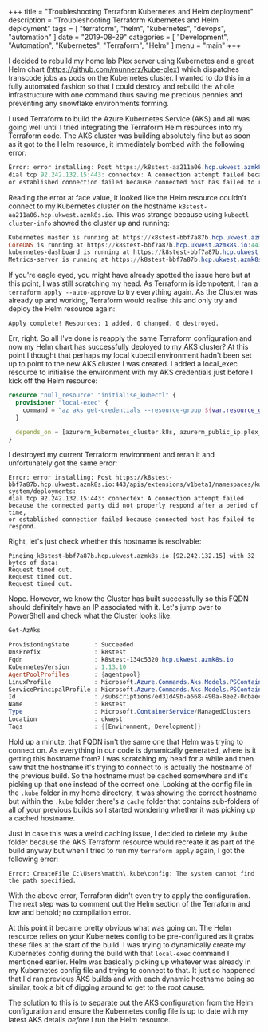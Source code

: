 +++
title = "Troubleshooting Terraform Kubernetes and Helm deployment"
description = "Troubleshooting Terraform Kubernetes and Helm deployment"
tags = [
    "terraform",
    "helm",
    "kubernetes",
    "devops",
    "automation"
]
date = "2019-08-29"
categories = [
    "Development",
    "Automation",
    "Kubernetes",
    "Terraform",
    "Helm"
]
menu = "main"
+++

I decided to rebuild my home lab Plex server using Kubernetes and a great Helm chart (https://github.com/munnerz/kube-plex) which
dispatches transcode jobs as pods on the Kubernetes cluster. I wanted to do this in a fully automated fashion so that I could
destroy and rebuild the whole infrastructure with one command thus saving me precious pennies and preventing any snowflake environments
forming.

I used Terraform to build the Azure Kubernetes Service (AKS) and all was going well until I tried integrating the Terraform
Helm resources into my Terraform code. The AKS cluster was building absolutely fine but as soon as it got to the Helm resource,
it immediately bombed with the following error:

```powershell
Error: error installing: Post https://k8stest-aa211a06.hcp.ukwest.azmk8s.io:443/apis/extensions/v1beta1/namespaces/kube-system/deployments: 
dial tcp 92.242.132.15:443: connectex: A connection attempt failed because the connected party did not properly respond after a period of time,
or established connection failed because connected host has failed to respond.
```

Reading the error at face value, it looked like the Helm resource couldn't connect to my Kubernetes cluster on the hostname `k8stest-aa211a06.hcp.ukwest.azmk8s.io`.
This was strange because using `kubectl cluster-info` showed the cluster up and running:
 
```powershell
Kubernetes master is running at https://k8stest-bbf7a87b.hcp.ukwest.azmk8s.io:443
CoreDNS is running at https://k8stest-bbf7a87b.hcp.ukwest.azmk8s.io:443/api/v1/namespaces/kube-system/services/kube-dns:dns/proxy
kubernetes-dashboard is running at https://k8stest-bbf7a87b.hcp.ukwest.azmk8s.io:443/api/v1/namespaces/kube-system/services/kubernetes-dashboard/proxy
Metrics-server is running at https://k8stest-bbf7a87b.hcp.ukwest.azmk8s.io:443/api/v1/namespaces/kube-system/services/https:metrics-server:/proxy
```

If you're eagle eyed, you might have already spotted the issue here but at this point, I was still scratching my head.
As Terraform is idempotent, I ran a `terraform apply --auto-approve` to try everything again. As the Cluster was already up and working,
Terraform would realise this and only try and deploy the Helm resource again:

`Apply complete! Resources: 1 added, 0 changed, 0 destroyed.`

Err, right. So all I've done is reapply the same Terraform configuration and now my Helm chart has successfully deployed to my AKS cluster?
At this point I thought that perhaps my local kubectl environment hadn't been set up to point to the new AKS cluster I was created. I added
a local_exec resource to initialise the environment with my AKS credentials just before I kick off the Helm resource:

```terraform
resource "null_resource" "initialise_kubectl" {
  provisioner "local-exec" {
    command = "az aks get-credentials --resource-group ${var.resource_group_name} --name ${var.cluster_name} --overwrite-existing"
  }

  depends_on = [azurerm_kubernetes_cluster.k8s, azurerm_public_ip.plex_publicip]
}
```

I destroyed my current Terraform environment and reran it and unfortunately got the same error:

```
Error: error installing: Post https://k8stest-bbf7a87b.hcp.ukwest.azmk8s.io:443/apis/extensions/v1beta1/namespaces/kube-system/deployments: 
dial tcp 92.242.132.15:443: connectex: A connection attempt failed because the connected party did not properly respond after a period of time,
or established connection failed because connected host has failed to respond.
```

Right, let's just check whether this hostname is resolvable:

```
Pinging k8stest-bbf7a87b.hcp.ukwest.azmk8s.io [92.242.132.15] with 32 bytes of data:
Request timed out.
Request timed out.
Request timed out.
```

Nope. However, we know the Cluster has built successfully so this FQDN should definitely have an IP associated with it.
Let's jump over to PowerShell and check what the Cluster looks like:

```powershell
Get-AzAks

ProvisioningState       : Succeeded
DnsPrefix               : k8stest
Fqdn                    : k8stest-134c5320.hcp.ukwest.azmk8s.io
KubernetesVersion       : 1.13.10
AgentPoolProfiles       : {agentpool}
LinuxProfile            : Microsoft.Azure.Commands.Aks.Models.PSContainerServiceLinuxProfile
ServicePrincipalProfile : Microsoft.Azure.Commands.Aks.Models.PSContainerServiceServicePrincipalProfile
Id                      : /subscriptions/ed31d49b-a568-490a-8ee2-0cbaec65bc9b/resourcegroups/azure-k8stest/providers/Microsoft.ContainerService/managedClusters/k8stest
Name                    : k8stest
Type                    : Microsoft.ContainerService/ManagedClusters
Location                : ukwest
Tags                    : {[Environment, Development]}
```

Hold up a minute, that FQDN isn't the same one that Helm was trying to connect on. As everything
in our code is dynamically generated, where is it getting this hostname from? I was scratching my head for a while
and then saw that the hostname it's trying to connect to is actually the hostname of the previous build. So the hostname
must be cached somewhere and it's picking up that one instead of the correct one. Looking at the config file in the `.kube` folder in
my home directory, it was showing the correct hostname but within the `.kube` folder there's a `cache` folder that contains sub-folders
of all of your previous builds so I started wondering whether it was picking up a cached hostname.

Just in case this was a weird caching issue, I decided to delete my .kube folder because the AKS Terraform resource would recreate it as part of the build anyway but when
I tried to run my `terraform apply` again, I got the following error:

```
Error: CreateFile C:\Users\matth\.kube\config: The system cannot find the path specified.
```

With the above error, Terraform didn't even try to apply the configuration. The next step was to comment out the Helm section of
the Terraform and low and behold; no compilation error.

At this point it became pretty obvious what was going on. The Helm resource relies on your Kubernetes config to be pre-configured
as it grabs these files at the start of the build. I was trying to dynamically create my Kubernetes config during the build
with that `local-exec` command I mentioned earlier. Helm was basically picking up whatever was already in my Kubernetes config file
and trying to connect to that. It just so happened that I'd ran previous AKS builds and with each dynamic hostname being so similar,
took a bit of digging around to get to the root cause.

The solution to this is to separate out the AKS configuration from the Helm configuration and ensure the Kubernetes config file
is up to date with my latest AKS details *before* I run the Helm resource.
